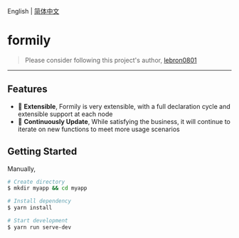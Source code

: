 English | [简体中文](./README.zh-CN.md)

# formily

> Please consider following this project's author, [lebron0801](https://github.com/lebron0801)

---

## Features

- 🎉 **Extensible**, Formily is very extensible, with a full declaration cycle and extensible support at each node
- 🚆 **Continuously Update**, While satisfying the business, it will continue to iterate on new functions to meet more usage scenarios

## Getting Started

Manually,

```bash
# Create directory
$ mkdir myapp && cd myapp

# Install dependency
$ yarn install

# Start development
$ yarn run serve-dev
```
